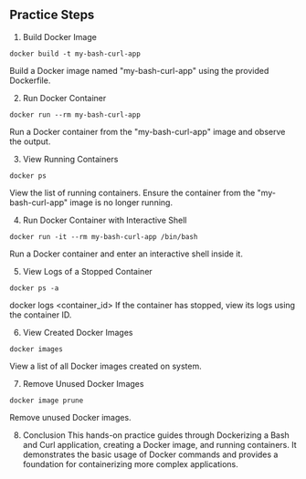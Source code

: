 ## Practice Steps

1. Build Docker Image

```
docker build -t my-bash-curl-app
``` 
Build a Docker image named "my-bash-curl-app" using the provided Dockerfile.

2. Run Docker Container

```
docker run --rm my-bash-curl-app
```
Run a Docker container from the "my-bash-curl-app" image and observe the output.

3. View Running Containers

```
docker ps
```
View the list of running containers. Ensure the container from the "my-bash-curl-app" image is no longer running.

4. Run Docker Container with Interactive Shell

```
docker run -it --rm my-bash-curl-app /bin/bash
```
Run a Docker container and enter an interactive shell inside it.

5. View Logs of a Stopped Container

```
docker ps -a
```
docker logs <container_id>
If the container has stopped, view its logs using the container ID.

6. View Created Docker Images

```
docker images
```
View a list of all Docker images created on system.

7. Remove Unused Docker Images

```
docker image prune
```
Remove unused Docker images.

8. Conclusion
This hands-on practice guides through Dockerizing a Bash and Curl application, creating a Docker image, and running containers. It demonstrates the basic usage of Docker commands and provides a foundation for containerizing more complex applications.